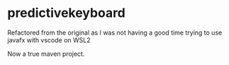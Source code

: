 # predictivekeyboard

Refactored from the original as I was not having a good time trying to use javafx with vscode on WSL2

Now a true maven project.